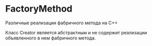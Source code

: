 # FactoryMethod
Различные реализации фабричного метода на С++

Класс Creator является абстрактным и не содержит реализации 
объявленного в нем фабричного метода.